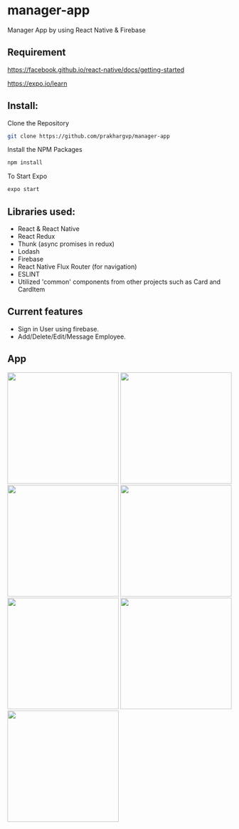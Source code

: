 # manager-app
Manager App by using React Native &amp; Firebase

## Requirement
https://facebook.github.io/react-native/docs/getting-started

https://expo.io/learn

## Install:
Clone the Repository
```bash
git clone https://github.com/prakhargvp/manager-app
```

Install the NPM Packages
```bash
npm install
```
To Start Expo
```bash
expo start
```

## Libraries used:
* React & React Native
* React Redux
* Thunk (async promises in redux)
* Lodash
* Firebase
* React Native Flux Router (for navigation)
* ESLINT
* Utilized 'common' components from other projects such as Card and CardItem

## Current features
* Sign in User using firebase.
* Add/Delete/Edit/Message Employee.
  
## App

<img src="https://i.imgur.com/8jaLRHj.jpg" width="250px"/> <img src="https://i.imgur.com/6yadcCt.jpg" width="250px"/>
<img src="https://i.imgur.com/LBaklZy.jpg" width="250px"/>
<img src="https://i.imgur.com/f8ktG3x.jpg" width="250px"/>
<img src="https://i.imgur.com/Xjj7AKT.jpg" width="250px"/>
<img src="https://i.imgur.com/LpyCBWU.jpg" width="250px"/>
<img src="https://i.imgur.com/LIkyvej.jpg" width="250px"/>


